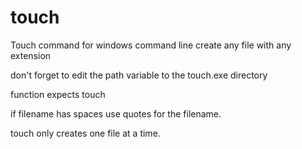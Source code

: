 touch
=====

Touch command for windows command line create any file with any extension

don't forget to edit the path variable to the touch.exe directory

function expects touch <string filename>

if filename has spaces use quotes for the filename.

touch only creates one file at a time.
